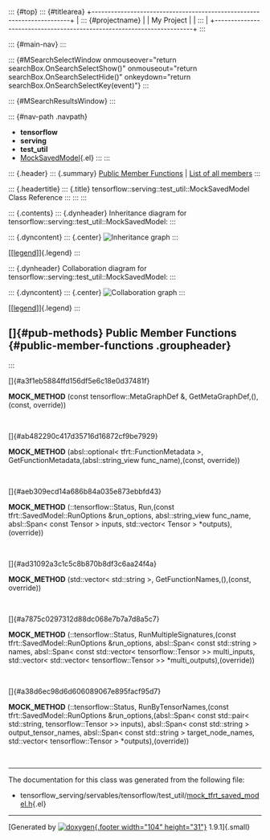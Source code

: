 ::: {#top}
::: {#titlearea}
+-----------------------------------------------------------------------+
| ::: {#projectname}                                                    |
| My Project                                                            |
| :::                                                                   |
+-----------------------------------------------------------------------+
:::

::: {#main-nav}
:::

::: {#MSearchSelectWindow onmouseover="return searchBox.OnSearchSelectShow()" onmouseout="return searchBox.OnSearchSelectHide()" onkeydown="return searchBox.OnSearchSelectKey(event)"}
:::

::: {#MSearchResultsWindow}
:::

::: {#nav-path .navpath}
-   **tensorflow**
-   **serving**
-   **test\_util**
-   [MockSavedModel](classtensorflow_1_1serving_1_1test__util_1_1MockSavedModel.html){.el}
:::
:::

::: {.header}
::: {.summary}
[Public Member Functions](#pub-methods) \| [List of all
members](classtensorflow_1_1serving_1_1test__util_1_1MockSavedModel-members.html)
:::

::: {.headertitle}
::: {.title}
tensorflow::serving::test\_util::MockSavedModel Class Reference
:::
:::
:::

::: {.contents}
::: {.dynheader}
Inheritance diagram for tensorflow::serving::test\_util::MockSavedModel:
:::

::: {.dyncontent}
::: {.center}
![Inheritance
graph](classtensorflow_1_1serving_1_1test__util_1_1MockSavedModel__inherit__graph.png)
:::

[\[[legend](graph_legend.html)\]]{.legend}
:::

::: {.dynheader}
Collaboration diagram for
tensorflow::serving::test\_util::MockSavedModel:
:::

::: {.dyncontent}
::: {.center}
![Collaboration
graph](classtensorflow_1_1serving_1_1test__util_1_1MockSavedModel__coll__graph.png)
:::

[\[[legend](graph_legend.html)\]]{.legend}
:::

[]{#pub-methods} Public Member Functions {#public-member-functions .groupheader}
----------------------------------------
:::

[]{#a3f1eb5884ffd156df5e6c18e0d37481f}  

**MOCK\_METHOD** (const tensorflow::MetaGraphDef &,
GetMetaGraphDef,(),(const, override))

 

[]{#ab482290c417d35716d16872cf9be7929}  

**MOCK\_METHOD** (absl::optional\< tfrt::FunctionMetadata \>,
GetFunctionMetadata,(absl::string\_view func\_name),(const, override))

 

[]{#aeb309ecd14a686b84a035e873ebbfd43}  

**MOCK\_METHOD** (::tensorflow::Status, Run,(const
tfrt::SavedModel::RunOptions &run\_options, absl::string\_view
func\_name, absl::Span\< const Tensor \> inputs, std::vector\< Tensor \>
\*outputs),(override))

 

[]{#ad31092a3c1c5c8b870b8df3c6aa24f4a}  

**MOCK\_METHOD** (std::vector\< std::string \>,
GetFunctionNames,(),(const, override))

 

[]{#a7875c0297312d88dc068e7b7a7d8a5c7}  

**MOCK\_METHOD** (::tensorflow::Status, RunMultipleSignatures,(const
tfrt::SavedModel::RunOptions &run\_options, absl::Span\< const
std::string \> names, absl::Span\< const std::vector\<
tensorflow::Tensor \>\> multi\_inputs, std::vector\< std::vector\<
tensorflow::Tensor \>\> \*multi\_outputs),(override))

 

[]{#a38d6ec98d6d606089067e895facf95d7}  

**MOCK\_METHOD** (::tensorflow::Status, RunByTensorNames,(const
tfrt::SavedModel::RunOptions &run\_options,(absl::Span\< const
std::pair\< std::string, tensorflow::Tensor \>\> inputs), absl::Span\<
const std::string \> output\_tensor\_names, absl::Span\< const
std::string \> target\_node\_names, std::vector\< tensorflow::Tensor \>
\*outputs),(override))

 

------------------------------------------------------------------------

The documentation for this class was generated from the following file:

-   tensorflow\_serving/servables/tensorflow/test\_util/[mock\_tfrt\_saved\_model.h](mock__tfrt__saved__model_8h_source.html){.el}

------------------------------------------------------------------------

[Generated by [![doxygen](doxygen.svg){.footer width="104"
height="31"}](https://www.doxygen.org/index.html) 1.9.1]{.small}
